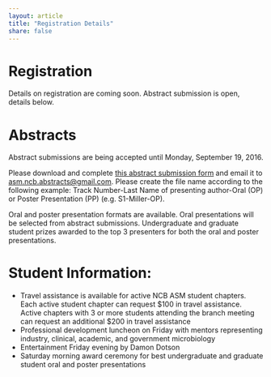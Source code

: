 ```yaml
---
layout: article
title: "Registration Details"
share: false
---
```


# Registration

Details on registration are coming soon.  Abstract submission is open, details below.

# Abstracts

Abstract submissions are being accepted until Monday, September 19, 2016.

Please download and complete [this abstract submission form](https://github.com/ASM-NCB/asm-ncb.github.io/blob/master/registration/abstract_submission_form.docx?raw=true) and email it to asm.ncb.abstracts@gmail.com.  Please create the file name according to the following example: Track Number-Last Name of presenting author-Oral (OP) or Poster Presentation (PP) (e.g. S1-Miller-OP). 

Oral and poster presentation formats are available.  Oral presentations will be selected from abstract submissions.
Undergraduate and graduate student prizes awarded to the top 3 presenters for both the oral and poster presentations.

# Student Information:
* Travel assistance is available for active NCB ASM student chapters.  Each active student chapter can request $100 in travel assistance. Active chapters with 3 or more students attending the branch meeting can request an additional $200 in travel assistance
* Professional development luncheon on Friday with mentors representing industry, clinical, academic, and government microbiology
* Entertainment Friday evening by Damon Dotson
* Saturday morning award ceremony for best undergraduate and graduate student oral and poster presentations




